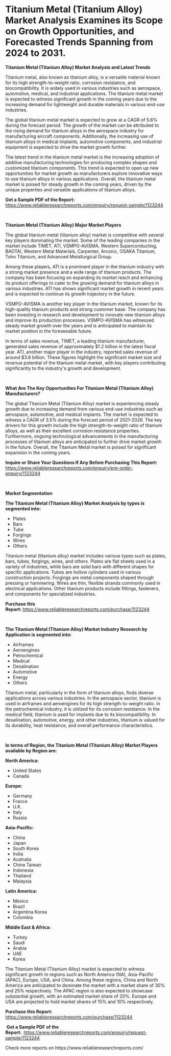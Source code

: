 <p><h1>Titanium Metal (Titanium Alloy) Market Analysis Examines its Scope on Growth Opportunities, and Forecasted Trends Spanning from 2024 to 2031.</h1></p><p><strong>Titanium Metal (Titanium Alloy) Market Analysis and Latest Trends</strong></p>
<p><p>Titanium metal, also known as titanium alloy, is a versatile material known for its high strength-to-weight ratio, corrosion resistance, and biocompatibility. It is widely used in various industries such as aerospace, automotive, medical, and industrial applications. The titanium metal market is expected to witness significant growth in the coming years due to the increasing demand for lightweight and durable materials in various end-use industries.</p><p>The global titanium metal market is expected to grow at a CAGR of 5.6% during the forecast period. The growth of the market can be attributed to the rising demand for titanium alloys in the aerospace industry for manufacturing aircraft components. Additionally, the increasing use of titanium alloys in medical implants, automotive components, and industrial equipment is expected to drive the market growth further.</p><p>The latest trend in the titanium metal market is the increasing adoption of additive manufacturing technologies for producing complex shapes and customized titanium components. This trend is expected to open up new opportunities for market growth as manufacturers explore innovative ways to use titanium alloys in various applications. Overall, the titanium metal market is poised for steady growth in the coming years, driven by the unique properties and versatile applications of titanium alloys.</p></p>
<p><strong>Get a Sample PDF of the Report:&nbsp;</strong> <a href="https://www.reliableresearchreports.com/enquiry/request-sample/1123244">https://www.reliableresearchreports.com/enquiry/request-sample/1123244</a></p>
<p>&nbsp;</p>
<p><strong>Titanium Metal (Titanium Alloy) Major Market Players</strong></p>
<p><p>The global titanium metal (titanium alloy) market is competitive with several key players dominating the market. Some of the leading companies in the market include TIMET, ATI, VSMPO-AVISMA, Western Superconducting, BAOTAI, Western Metal Materials, Carpenter, Arconic, OSAKA Titanium, Toho Titanium, and Advanced Metallurgical Group.</p><p>Among these players, ATI is a prominent player in the titanium industry with a strong market presence and a wide range of titanium products. The company has been focusing on expanding its market reach and enhancing its product offerings to cater to the growing demand for titanium alloys in various industries. ATI has shown significant market growth in recent years and is expected to continue its growth trajectory in the future.</p><p>VSMPO-AVISMA is another key player in the titanium market, known for its high-quality titanium products and strong customer base. The company has been investing in research and development to innovate new titanium alloys and improve its production processes. VSMPO-AVISMA has witnessed steady market growth over the years and is anticipated to maintain its market position in the foreseeable future.</p><p>In terms of sales revenue, TIMET, a leading titanium manufacturer, generated sales revenue of approximately $1.2 billion in the latest fiscal year. ATI, another major player in the industry, reported sales revenue of around $3.6 billion. These figures highlight the significant market size and revenue potential of the titanium metal market, with key players contributing significantly to the industry's growth and development.</p></p>
<p>&nbsp;</p>
<p><strong>What Are The Key Opportunities For Titanium Metal (Titanium Alloy) Manufacturers?</strong></p>
<p><p>The global Titanium Metal (Titanium Alloy) market is experiencing steady growth due to increasing demand from various end-use industries such as aerospace, automotive, and medical implants. The market is expected to witness a CAGR of 3.5% during the forecast period of 2021-2026. The key drivers for this growth include the high strength-to-weight ratio of titanium alloys, as well as their excellent corrosion resistance properties. Furthermore, ongoing technological advancements in the manufacturing processes of titanium alloys are anticipated to further drive market growth in the future. Overall, the Titanium Metal market is poised for significant expansion in the coming years.</p></p>
<p><strong>Inquire or Share Your Questions If Any Before Purchasing This Report:</strong> <a href="https://www.reliableresearchreports.com/enquiry/pre-order-enquiry/1123244">https://www.reliableresearchreports.com/enquiry/pre-order-enquiry/1123244</a></p>
<p>&nbsp;</p>
<p><strong>Market Segmentation</strong></p>
<p><strong>The Titanium Metal (Titanium Alloy) Market Analysis by types is segmented into:</strong></p>
<p><ul><li>Plates</li><li>Bars</li><li>Tube</li><li>Forgings</li><li>Wires</li><li>Others</li></ul></p>
<p><p>Titanium metal (titanium alloy) market includes various types such as plates, bars, tubes, forgings, wires, and others. Plates are flat sheets used in a variety of industries, while bars are solid bars with different shapes for specific applications. Tubes are hollow cylinders used in various construction projects. Forgings are metal components shaped through pressing or hammering. Wires are thin, flexible strands commonly used in electrical applications. Other titanium products include fittings, fasteners, and components for specialized industries.</p></p>
<p><strong>Purchase this Report:&nbsp;</strong><a href="https://www.reliableresearchreports.com/purchase/1123244">https://www.reliableresearchreports.com/purchase/1123244</a></p>
<p>&nbsp;</p>
<p><strong>The Titanium Metal (Titanium Alloy) Market Industry Research by Application is segmented into:</strong></p>
<p><ul><li>Airframes</li><li>Aeroengines</li><li>Petrochemical</li><li>Medical</li><li>Desalination</li><li>Automotive</li><li>Energy</li><li>Others</li></ul></p>
<p><p>Titanium metal, particularly in the form of titanium alloys, finds diverse applications across various industries. In the aerospace sector, titanium is used in airframes and aeroengines for its high strength-to-weight ratio. In the petrochemical industry, it is utilized for its corrosion resistance. In the medical field, titanium is used for implants due to its biocompatibility. In desalination, automotive, energy, and other industries, titanium is valued for its durability, heat resistance, and overall performance characteristics.</p></p>
<p>&nbsp;</p>
<p><strong>In terms of Region, the Titanium Metal (Titanium Alloy) Market Players available by Region are:</strong></p>
<p>
    <p> <strong> North America: </strong>
        <ul>
            <li>United States</li>
            <li>Canada</li>
        </ul>
        </p> 
    <p> <strong> Europe: </strong>
        <ul>
            <li>Germany</li>
            <li>France</li>
            <li>U.K.</li>
            <li>Italy</li>
            <li>Russia</li>
        </ul>
        </p> 
    <p> <strong> Asia-Pacific: </strong>
        <ul>
            <li>China</li>
            <li>Japan</li>
            <li>South Korea</li>
            <li>India</li>
            <li>Australia</li>
            <li>China Taiwan</li>
            <li>Indonesia</li>
            <li>Thailand</li>
            <li>Malaysia</li>
        </ul>
        </p> 
    <p> <strong> Latin America: </strong>
        <ul>
            <li>Mexico</li>
            <li>Brazil</li>
            <li>Argentina Korea</li>
            <li>Colombia</li>
        </ul>
        </p> 
    <p> <strong> Middle East & Africa: </strong>
        <ul>
            <li>Turkey</li>
            <li>Saudi</li>
            <li>Arabia</li>
            <li>UAE</li>
            <li>Korea</li>
        </ul>
    </p>
    </p>
<p><p>The Titanium Metal (Titanium Alloy) market is expected to witness significant growth in regions such as North America (NA), Asia-Pacific (APAC), Europe, USA, and China. Among these regions, China and North America are anticipated to dominate the market with a market share of 30% and 25% respectively. The APAC region is also expected to showcase substantial growth, with an estimated market share of 20%. Europe and USA are projected to hold market shares of 15% and 10% respectively.</p></p>
<p><strong>Purchase this Report: </strong><a href="https://www.reliableresearchreports.com/purchase/1123244">https://www.reliableresearchreports.com/purchase/1123244</a></p>
<p>&nbsp;<strong>Get a Sample PDF of the Report:&nbsp;&nbsp;</strong><a href="https://www.reliableresearchreports.com/enquiry/request-sample/1123244">https://www.reliableresearchreports.com/enquiry/request-sample/1123244</a></p>
<p><strong></strong></p>
<p>Check more reports on https://www.reliableresearchreports.com/</p>